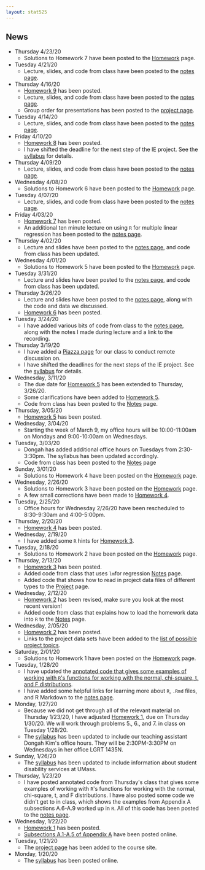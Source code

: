 ```yaml
---
layout: stat525
---
```


News
-------
* Thursday 4/23/20
   - Solutions to Homework 7 have been posted to the [Homework](https://maryclare.github.io/stat525/homework.html) page.
* Tuesday 4/21/20
   - Lecture, slides, and code from class have been posted to the [notes page](https://maryclare.github.io/stat525/notes.html).
* Thursday 4/16/20
   - [Homework 9](https://maryclare.github.io/stat525/content/homework/hw_9.pdf)  has been posted.
   - Lecture, slides, and code from class have been posted to the [notes page](https://maryclare.github.io/stat525/notes.html).
   - Group order for presentations has been posted to the [project page](https://maryclare.github.io/stat525/project.html).
* Tuesday 4/14/20
   - Lecture, slides, and code from class have been posted to the [notes page](https://maryclare.github.io/stat525/notes.html).
* Friday 4/10/20
   - [Homework 8](https://maryclare.github.io/stat525/content/homework/hw_8.pdf)  has been posted.
   - I have shifted the deadline for the next step of the IE project. See the [syllabus](https://maryclare.github.io/stat525/content/syllabus_525_spring2020.pdf) for details.
* Thursday 4/09/20
   - Lecture, slides, and code from class have been posted to the [notes page](https://maryclare.github.io/stat525/notes.html).
* Wednesday 4/08/20
   - Solutions to Homework 6 have been posted to the [Homework](https://maryclare.github.io/stat525/homework.html) page.
* Tuesday 4/07/20
   - Lecture, slides, and code from class have been posted to the [notes page](https://maryclare.github.io/stat525/notes.html).
* Friday 4/03/20
   - [Homework 7](https://maryclare.github.io/stat525/content/homework/hw_7.pdf)  has been posted.
   - An additional ten minute lecture on using `R` for multiple linear regression has been posted to the [notes page](https://maryclare.github.io/stat525/notes.html).
* Thursday 4/02/20
   - Lecture and slides have been posted to the [notes page](https://maryclare.github.io/stat525/notes.html), and code from class has been updated.
* Wednesday 4/01/20
   - Solutions to Homework 5 have been posted to the [Homework](https://maryclare.github.io/stat525/homework.html) page.
* Tuesday 3/31/20
   - Lecture and slides have been posted to the [notes page](https://maryclare.github.io/stat525/notes.html), and code from class has been updated.
* Thursday 3/26/20
   - Lecture and slides have been posted to the [notes page](https://maryclare.github.io/stat525/notes.html), along with the code and data we discussed.
   - [Homework 6](https://maryclare.github.io/stat525/content/homework/hw_6.pdf)  has been posted.
* Tuesday 3/24/20
   - I have added various bits of code from class to the [notes page](https://maryclare.github.io/stat525/notes.html), along with the notes I made during lecture and a link to the recording.
* Thursday 3/19/20
   - I have added a [Piazza page](piazza.com/umass/spring2020/stat525) for our class to conduct remote discussion on.
   - I have shifted the deadlines for the next steps of the IE project. See the [syllabus](https://maryclare.github.io/stat525/content/syllabus_525_spring2020.pdf) for details.
* Wednesday, 3/11/20
   - The due date for [Homework 5](https://maryclare.github.io/stat525/content/homework/hw_5.pdf) has been extended to Thursday, 3/26/20.
   - Some clarifications have been added to [Homework 5](https://maryclare.github.io/stat525/content/homework/hw_5.pdf).
   - Code from class has been posted to the [Notes](https://maryclare.github.io/stat525/notes.html) page.
* Thursday, 3/05/20
   - [Homework 5](https://maryclare.github.io/stat525/content/homework/hw_5.pdf) has been posted.
* Wednesday, 3/04/20
   - Starting the week of March 9, my office hours will be 10:00-11:00am on Mondays and 9:00-10:00am on Wednesdays.
* Tuesday, 3/03/20
   - Dongah has added additional office hours on Tuesdays from 2:30-3:30pm. The syllabus has been updated accordingly.
   - Code from class has been posted to the [Notes](https://maryclare.github.io/stat525/notes.html) page
* Sunday, 3/01/20
   - Solutions to Homework 4 have been posted on the [Homework](https://maryclare.github.io/stat525/homework.html) page.
* Wednesday, 2/26/20
   - Solutions to Homework 3 have been posted on the [Homework](https://maryclare.github.io/stat525/homework.html) page.
   - A few small corrections have been made to [Homework 4](https://maryclare.github.io/stat525/content/homework/hw_4.pdf).
* Tuesday, 2/25/20
   - Office hours for Wednesday 2/26/20 have been rescheduled to 8:30-9:30am and 4:00-5:00pm.
* Thursday, 2/20/20
   - [Homework 4](https://maryclare.github.io/stat525/content/homework/hw_4.pdf) has been posted.
* Wednesday, 2/19/20
   - I have added some `R` hints for [Homework 3](https://maryclare.github.io/stat525/content/homework/hw_3.pdf).
* Tuesday, 2/18/20
   - Solutions to Homework 2 have been posted on the [Homework](https://maryclare.github.io/stat525/homework.html) page.
* Thursday, 2/13/20
   - [Homework 3](https://maryclare.github.io/stat525/content/homework/hw_3.pdf) has been posted.
   - Added code from class that uses `lm`for regression  [Notes](https://maryclare.github.io/stat525/notes.html) page.
   - Added code that shows how to read in project data files of different types to the   [Project](https://maryclare.github.io/stat525/project.html) page.
* Wednesday, 2/12/20
   - [Homework 2](https://maryclare.github.io/stat525/content/homework/hw_2.pdf) has been revised, make sure you look at the most recent version!
   - Added code from class that explains how to load the homework data into `R` to the [Notes](https://maryclare.github.io/stat525/notes.html) page.
* Wednesday, 2/05/20
   - [Homework 2](https://maryclare.github.io/stat525/content/homework/hw_2.pdf) has been posted.
   - Links to the project data sets have been added to the [list of possible project topics](https://maryclare.github.io/stat525/content/ieprojecttopics.pdf).
* Saturday, 2/01/20
   - Solutions to Homework 1 have been posted on the [Homework](https://maryclare.github.io/stat525/homework.html) page.
* Tuesday, 1/28/20
   - I have updated the [annotated code that gives some examples of working with `R`'s functions for working with the normal, chi-square, t, and F distributions](https://maryclare.github.io/stat525/content/code/appendix_a_1-5.R).
   - I have added some helpful links for learning more about `R`, `.Rmd` files, and R Markdown to the [notes page](https://maryclare.github.io/stat525/notes.html).
* Monday, 1/27/20
  - Because we did not get through all of the relevant material on Thursday 1/23/20, I have adjusted [Homework 1](https://maryclare.github.io/stat525/content/homework/hw_1.pdf), due on Thursday 1/30/20. We will work through problems 5., 6., and 7. in class on Tuesday 1/28/20.
  - The [syllabus](https://maryclare.github.io/stat525/content/syllabus_525_spring2020.pdf) has been updated to include our teaching assistant Dongah Kim's office hours. They will be 2:30PM-3:30PM on Wednesdays in her office LGRT 1435N.
* Sunday, 1/26/20
  - The [syllabus](https://maryclare.github.io/stat525/content/syllabus_525_spring2020.pdf) has been updated to include information about student disability services at UMass.
* Thursday, 1/23/20
   - I have posted annotated code from Thursday's class that gives some examples of working with `R`'s functions for working with the normal, chi-square, t, and F distributions. I have also posted some code we didn't get to in class, which shows the examples from Appendix A subsections A.6-A.9 worked up in `R`. All of this code has been posted to the [notes page](https://maryclare.github.io/stat525/notes.html).
* Wednesday, 1/22/20
   - [Homework 1](https://maryclare.github.io/stat525/content/homework/hw_1.pdf) has been posted.
   - [Subsections A.1-A.5 of Appendix A](https://maryclare.github.io/stat525/content/appendix_a.pdf) have been posted online.
* Tuesday, 1/21/20
   - The [project page](https://maryclare.github.io/stat525/project.html) has been added to the course site.
* Monday, 1/20/20
   - The [syllabus](https://maryclare.github.io/stat525/content/syllabus_525_spring2020.pdf) has been posted online.